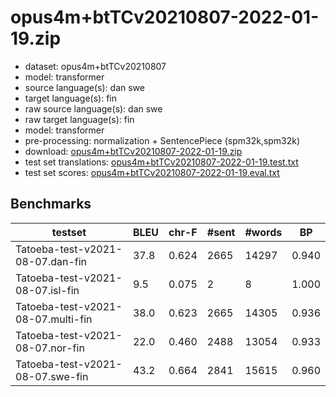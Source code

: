 # opus4m+btTCv20210807-2022-01-19.zip

* dataset: opus4m+btTCv20210807
* model: transformer
* source language(s): dan swe
* target language(s): fin
* raw source language(s): dan swe
* raw target language(s): fin
* model: transformer
* pre-processing: normalization + SentencePiece (spm32k,spm32k)
* download: [opus4m+btTCv20210807-2022-01-19.zip](https://object.pouta.csc.fi/Tatoeba-MT-models/gmq-fin/opus4m+btTCv20210807-2022-01-19.zip)
* test set translations: [opus4m+btTCv20210807-2022-01-19.test.txt](https://object.pouta.csc.fi/Tatoeba-MT-models/gmq-fin/opus4m+btTCv20210807-2022-01-19.test.txt)
* test set scores: [opus4m+btTCv20210807-2022-01-19.eval.txt](https://object.pouta.csc.fi/Tatoeba-MT-models/gmq-fin/opus4m+btTCv20210807-2022-01-19.eval.txt)

## Benchmarks

| testset | BLEU  | chr-F | #sent | #words | BP |
|---------|-------|-------|-------|--------|----|
| Tatoeba-test-v2021-08-07.dan-fin 	| 37.8 	| 0.624 	| 2665 	| 14297 	| 0.940 |
| Tatoeba-test-v2021-08-07.isl-fin 	| 9.5 	| 0.075 	| 2 	| 8 	| 1.000 |
| Tatoeba-test-v2021-08-07.multi-fin 	| 38.0 	| 0.623 	| 2665 	| 14305 	| 0.936 |
| Tatoeba-test-v2021-08-07.nor-fin 	| 22.0 	| 0.460 	| 2488 	| 13054 	| 0.933 |
| Tatoeba-test-v2021-08-07.swe-fin 	| 43.2 	| 0.664 	| 2841 	| 15615 	| 0.960 |

